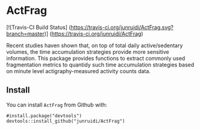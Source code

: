 # ActFrag

 [![Travis-CI Build Status] (https://travis-ci.org/junruidi/ActFrag.svg?branch=master)] (https://travis-ci.org/junruidi/ActFrag)

Recent studies haven shown that, on top of total daily active/sedentary volumes, the time 
  accumulation strategies provide more sensitive information. This package provides functions to extract 
  commonly used fragmentation metrics to quantidy such time accumulation strategies based on minute level 
  actigraphy-measured activity counts data. 

## Install
You can install `ActFrag` from Github with:
```{r}
#install.package("devtools")
devtools::install_github("junruidi/ActFrag")
```


